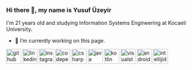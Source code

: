 ### Hi there 👋, my name is Yusuf Üzeyir
 I'm 21 years old and studying Information Systems Engineering at Kocaeli University.

- 🔭 I’m currently working on this page. 


[<img src='https://cdn.jsdelivr.net/npm/simple-icons@3.0.1/icons/github.svg' alt='github' height='40'>](https://github.com/https://github.com/YusufUzeyir)  [<img src='https://cdn.jsdelivr.net/npm/simple-icons@3.0.1/icons/linkedin.svg' alt='linkedin' height='40'>](https://www.linkedin.com/in/https://www.linkedin.com/in/yusuf%C3%BCzeyirkaya//)  [<img src='https://cdn.jsdelivr.net/npm/simple-icons@3.0.1/icons/instagram.svg' alt='instagram' height='40'>](https://www.instagram.com/https://www.instagram.com/_uzox_//)  [<img src='https://cdn.jsdelivr.net/npm/simple-icons@3.0.1/icons/codepen.svg' alt='codepen' height='40'>](https://codepen.io/https://codepen.io/UZOX)  [<img src='https://cdn.jsdelivr.net/npm/simple-icons@3.0.1/icons/csharp.svg' alt='csharp' height='40'>](C#)  [<img src='https://cdn.jsdelivr.net/npm/simple-icons@3.0.1/icons/java.svg' alt='java' height='40'>](Java)  [<img src='https://cdn.jsdelivr.net/npm/simple-icons@3.0.1/icons/kotlin.svg' alt='kotlin' height='40'>](Kotlin)  [<img src='https://cdn.jsdelivr.net/npm/simple-icons@3.0.1/icons/visualstudio.svg' alt='visualstudio' height='40'>](VisualStudio)  [<img src='https://cdn.jsdelivr.net/npm/simple-icons@3.0.1/icons/androidstudio.svg' alt='androidstudio' height='40'>](AndroidStudio)  [<img src='https://cdn.jsdelivr.net/npm/simple-icons@3.0.1/icons/intellijidea.svg' alt='intellijidea' height='40'>](IntellijIDEA)  

